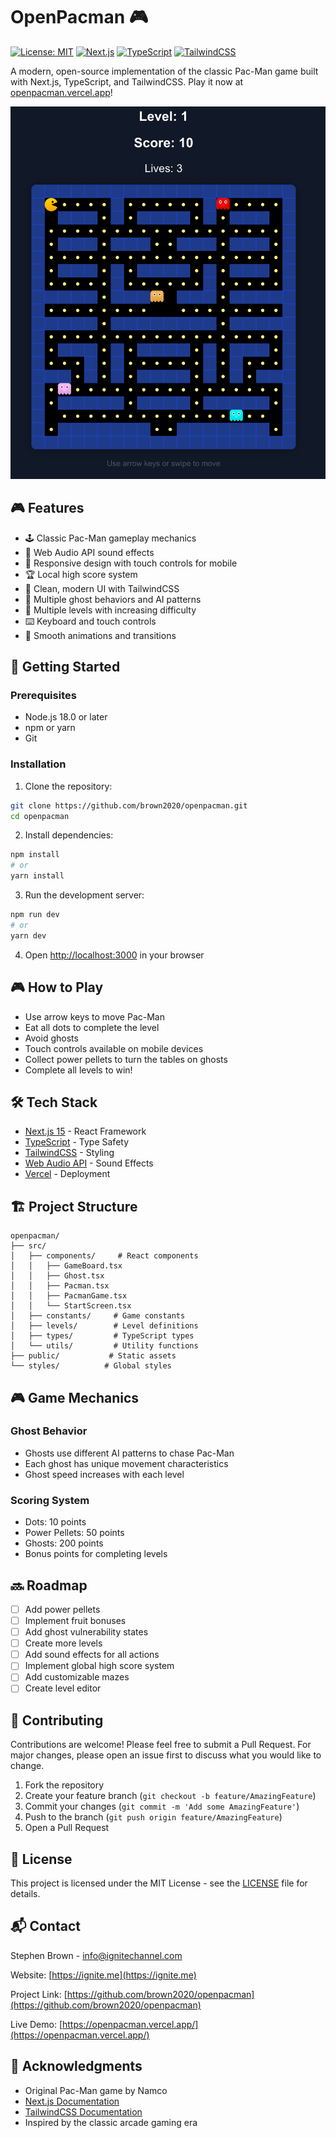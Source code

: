 # OpenPacman 🎮

[![License: MIT](https://img.shields.io/badge/License-MIT-yellow.svg)](https://opensource.org/licenses/MIT)
[![Next.js](https://img.shields.io/badge/Next.js-14.0-blue.svg)](https://nextjs.org/)
[![TypeScript](https://img.shields.io/badge/TypeScript-5.0-blue.svg)](https://www.typescriptlang.org/)
[![TailwindCSS](https://img.shields.io/badge/TailwindCSS-3.0-blue.svg)](https://tailwindcss.com/)

A modern, open-source implementation of the classic Pac-Man game built with Next.js, TypeScript, and TailwindCSS. Play it now at [openpacman.vercel.app](https://openpacman.vercel.app/)!

![OpenPacman Screenshot](public/screenshot.png)

## 🎮 Features

- 🕹️ Classic Pac-Man gameplay mechanics
- 🎵 Web Audio API sound effects
- 📱 Responsive design with touch controls for mobile
- 🏆 Local high score system
- 🎨 Clean, modern UI with TailwindCSS
- 👾 Multiple ghost behaviors and AI patterns
- 🔄 Multiple levels with increasing difficulty
- ⌨️ Keyboard and touch controls
- 🎨 Smooth animations and transitions

## 🚀 Getting Started

### Prerequisites

- Node.js 18.0 or later
- npm or yarn
- Git

### Installation

1. Clone the repository:

```bash
git clone https://github.com/brown2020/openpacman.git
cd openpacman
```

2. Install dependencies:

```bash
npm install
# or
yarn install
```

3. Run the development server:

```bash
npm run dev
# or
yarn dev
```

4. Open [http://localhost:3000](http://localhost:3000) in your browser

## 🎮 How to Play

- Use arrow keys to move Pac-Man
- Eat all dots to complete the level
- Avoid ghosts
- Touch controls available on mobile devices
- Collect power pellets to turn the tables on ghosts
- Complete all levels to win!

## 🛠️ Tech Stack

- [Next.js 15](https://nextjs.org/) - React Framework
- [TypeScript](https://www.typescriptlang.org/) - Type Safety
- [TailwindCSS](https://tailwindcss.com/) - Styling
- [Web Audio API](https://developer.mozilla.org/en-US/docs/Web/API/Web_Audio_API) - Sound Effects
- [Vercel](https://vercel.com/) - Deployment

## 🏗️ Project Structure

```
openpacman/
├── src/
│   ├── components/     # React components
│   │   ├── GameBoard.tsx
│   │   ├── Ghost.tsx
│   │   ├── Pacman.tsx
│   │   ├── PacmanGame.tsx
│   │   └── StartScreen.tsx
│   ├── constants/     # Game constants
│   ├── levels/        # Level definitions
│   ├── types/         # TypeScript types
│   └── utils/         # Utility functions
├── public/           # Static assets
└── styles/          # Global styles
```

## 🎮 Game Mechanics

### Ghost Behavior

- Ghosts use different AI patterns to chase Pac-Man
- Each ghost has unique movement characteristics
- Ghost speed increases with each level

### Scoring System

- Dots: 10 points
- Power Pellets: 50 points
- Ghosts: 200 points
- Bonus points for completing levels

## 🔜 Roadmap

- [ ] Add power pellets
- [ ] Implement fruit bonuses
- [ ] Add ghost vulnerability states
- [ ] Create more levels
- [ ] Add sound effects for all actions
- [ ] Implement global high score system
- [ ] Add customizable mazes
- [ ] Create level editor

## 👥 Contributing

Contributions are welcome! Please feel free to submit a Pull Request. For major changes, please open an issue first to discuss what you would like to change.

1. Fork the repository
2. Create your feature branch (`git checkout -b feature/AmazingFeature`)
3. Commit your changes (`git commit -m 'Add some AmazingFeature'`)
4. Push to the branch (`git push origin feature/AmazingFeature`)
5. Open a Pull Request

## 📝 License

This project is licensed under the MIT License - see the [LICENSE](LICENSE) file for details.

## 📬 Contact

Stephen Brown - [info@ignitechannel.com](mailto:info@ignitechannel.com)

Website: [https://ignite.me](https://ignite.me)

Project Link: [https://github.com/brown2020/openpacman](https://github.com/brown2020/openpacman)

Live Demo: [https://openpacman.vercel.app/](https://openpacman.vercel.app/)

## 🙏 Acknowledgments

- Original Pac-Man game by Namco
- [Next.js Documentation](https://nextjs.org/docs)
- [TailwindCSS Documentation](https://tailwindcss.com/docs)
- Inspired by the classic arcade gaming era

